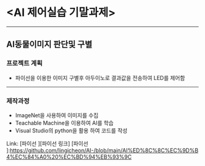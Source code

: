 # <AI 제어실습 기말과제>
-----------------------
## AI동물이미지 판단및 구별
### 프로젝트 계획
  * 파이선을 이용한 이미지 구별후 아두이노로 결과값을 전송하여 LED를 제어함
----------------------------------------------------------
### 제작과정
* ImageNet을 사용하여 이미지를 수집 
* Teachable Machine을 이용하여 AI를 학습
* Visual Studio의 python을 활용 하여 코드를 작성 

Link: [파이선 ][파이선 링크]
[파이선 ]:https://github.com/lingicheon/AI-/blob/main/AI%ED%8C%8C%EC%9D%B4%EC%84%A0%20%EC%BD%94%EB%93%9C
